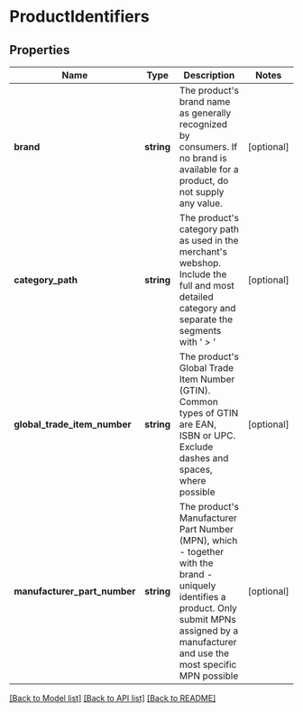 # ProductIdentifiers

## Properties
Name | Type | Description | Notes
------------ | ------------- | ------------- | -------------
**brand** | **string** | The product&#x27;s brand name as generally recognized by consumers. If no brand is available for a product, do not supply any value. | [optional] 
**category_path** | **string** | The product&#x27;s category path as used in the merchant&#x27;s webshop. Include the full and most detailed category and separate the segments with &#x27; &gt; &#x27; | [optional] 
**global_trade_item_number** | **string** | The product&#x27;s Global Trade Item Number (GTIN). Common types of GTIN are EAN, ISBN or UPC. Exclude dashes and spaces, where possible | [optional] 
**manufacturer_part_number** | **string** | The product&#x27;s Manufacturer Part Number (MPN), which - together with the brand - uniquely identifies a product. Only submit MPNs assigned by a manufacturer and use the most specific MPN possible | [optional] 

[[Back to Model list]](../../README.md#documentation-for-models) [[Back to API list]](../../README.md#documentation-for-api-endpoints) [[Back to README]](../../README.md)

